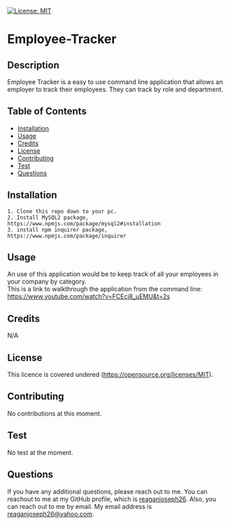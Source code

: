 [![License: MIT](https://img.shields.io/badge/License-MIT-yellow.svg)]()

  # Employee-Tracker 

  ## Description
  Employee Tracker is a easy to use command line application that allows an employer to track their employees. They can track by role and department. 

  ## Table of Contents
  * [Installation](#installation)
  * [Usage](#usage)
  * [Credits](#credits)
  * [License](#license)
  * [Contributing](#Contributing)
  * [Test](#test)
  * [Questions](#questions)
  

  ## Installation
  	1. Clone this repo down to your pc.
    2. Install MySQL2 package, https://www.npmjs.com/package/mysql2#installation
    3. install npm inquirer package, https://www.npmjs.com/package/inquirer

  ## Usage
  An use of this application would be to keep track of all your employees in your company by category. 
  </br>
  This is a link to walkthrough the application from the command line: https://www.youtube.com/watch?v=FCEcj8_uEMU&t=2s
  </br>

  ## Credits
  N/A

  ## License
  This licence is covered undered (https://opensource.org/licenses/MIT).
  

  ## Contributing 
  No contributions at this moment.

  ## Test
  No test at the moment. 

  ## Questions
  If you have any additional questions, please reach out to me. 
  You can reachout to me at my GitHub profile, which is [reaganjoseph26](https://github.com/reaganjoseph26).
  Also, you can reach out to me by email. My email address is reaganjoseph26@yahoo.com. 
  